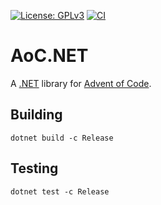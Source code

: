 [![License: GPLv3](https://img.shields.io/badge/license-GPLv3-blue)](https://opensource.org/license/gpl-3-0)
[![CI](https://github.com/PotatoMaster101/aoc.net/actions/workflows/dotnet.yml/badge.svg)](https://github.com/PotatoMaster101/aoc.net/actions/workflows/dotnet.yml)

# AoC.NET
A [.NET](https://dotnet.microsoft.com/) library for [Advent of Code](https://adventofcode.com/).

## Building
```
dotnet build -c Release
```

## Testing
```
dotnet test -c Release
```
